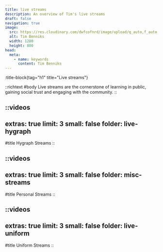 ```yaml
---
title: live streams
description: An overview of Tim's live streams
draft: false
navigation: true
image:
  src: https://res.cloudinary.com/dwfcofnrd/image/upload/q_auto,f_auto,w_1280/Tim/tim_aug_2023.png
  alt: Tim Benniks
  width: 1280
  height: 800
head:
  meta:
    - name: keywords
      content: Tim Benniks
---
```


:title-block{tag="h1" title="Live streams"}

::richtext
#body
Live streams are the cornerstone of learning in public, gaining social trust and engaging with the community.
::

::videos
---
extras: true
limit: 3
small: false
folder: live-hygraph
---
#title
Hygraph Streams
::

::videos
---
extras: true
limit: 3
small: false
folder: misc-streams
---
#title
Personal Streams
::

::videos
---
extras: true
limit: 3
small: false
folder: live-uniform
---
#title
Uniform Streams
::
